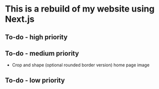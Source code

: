 # This is a rebuild of my website using Next.js

## To-do - high priority

## To-do - medium priority

- Crop and shape (optional rounded border version) home page image

## To-do - low priority
